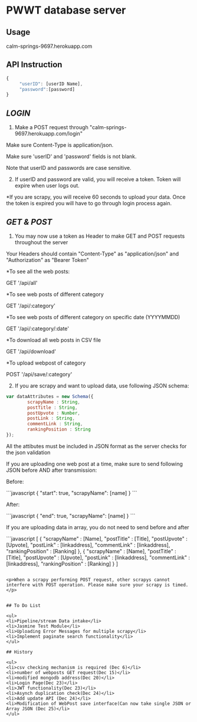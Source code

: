 # PWWT database server

## Usage
calm-springs-9697.herokuapp.com

## API Instruction

```javascript
{
     "userID": [userID Name], 
     "password":[password]
}
```
## *LOGIN*
1. Make a POST request through "calm-springs-9697.herokuapp.com/login"
<p>Make sure Content-Type is application/json.</p>
<p>Make sure 'userID' and 'password' fields is not blank.</p>
<p>Note that userID and passwords are case sensitive.</p>

2. If userID and password are valid, you will receive a token. Token will expire when user logs out.
<p>*If you are scrapy, you will receive 60 seconds to upload your data. Once the token is expired you will have to go through login process again.</p>

## *GET & POST*
1. You may now use a token as Header to make GET and POST requests throughout the server
<p>Your Headers should contain "Content-Type" as "application/json" and "Authorization" as "Bearer Token"</p>

*To see all the web posts:
<p>GET '/api/all'</p>

*To see web posts of different category
<p>GET '/api/:category'</p>

*To see web posts of different category on specific date (YYYYMMDD)
<p>GET '/api/:category/:date'</p>

*To download all web posts in CSV file
<p>GET '/api/download'</p>

*To upload webpost of category
<p>POST '/api/save/:category'</p>


2. If you are scrapy and want to upload data, use following JSON schema:
```javascript
var dataAttributes = new Schema({
        scrapyName : String,
		postTitle : String,
		postUpvote : Number,
		postLink : String,
		commentLink : String,
		rankingPosition : String
});
```
<p>All the attibutes must be included in JSON format as the server checks for the json validation</p>
<p>If you are uploading one web post at a time, make sure to send following JSON before AND after transmission:</p>

<p>Before:</p>
```javascript
{
    "start": true,
    "scrapyName": [name]
}
```
<p>After:</p>
```javascript
{
    "end": true,
    "scrapyName": [name]
}
```
<p>If you are uploading data in array, you do not need to send before and after</p>
```javascript
[
    {
        "scrapyName" : [Name],
		"postTitle" : [Title],
		"postUpvote" : [Upvote],
		"postLink" : [linkaddress],
		"commentLink" : [linkaddress],
		"rankingPosition" : [Ranking]
    },
    {
        "scrapyName" : [Name],
		"postTitle" : [Title],
		"postUpvote" : [Upvote],
		"postLink" : [linkaddress],
		"commentLink" : [linkaddress],
		"rankingPosition" : [Ranking]
    }
]

```

<p>When a scrapy performing POST request, other scrapys cannot interfere with POST operation. Please make sure your scrapy is timed.</p>


## To Do List

<ul>
<li>Pipeline/stream Data intake</li>
<li>Jasmine Test Module</li>
<li>Uploading Error Messages for multiple scrapy</li>
<li>Implement paginate search functionality</li>
</ul>

## History

<ul>
<li>csv checking mechanism is required (Dec 6)</li>
<li>number of webposts GET request(Dec 15)</li>
<li>modified mongodb address(Dec 20)</li>
<li>Login Page(Dec 23)</li>
<li>JWT functionality(Dec 23)</li>
<li>Asynch duplication check(Dec 24)</li>
<li>Add update API (Dec 24)</li>
<li>Modification of WebPost save interface(Can now take single JSON or Array JSON (Dec 25)</li>
</ul>

